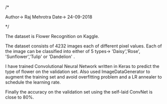 /*

   Author-> Raj Mehrotra
   Date-> 24-09-2018
   
*/

The dataset is Flower Recognition on Kaggle. 

The dataset consists of 4232 images each of different pixel values. Each of the image can be classified into either of 5 types-> 'Daisy','Rose', 'Sunflower','Tulip' or 'Dandelion' . 

I have trained Convolutional Neural Network written in Keras to predict the type of flower on the validation set.  Also used ImageDataGenerator to augment the training set and avoid overfitting problem and a LR annealer to schedule the learning rate.

Finally the accuracy on the validation set using the self-laid ConvNet is close to 80%.
